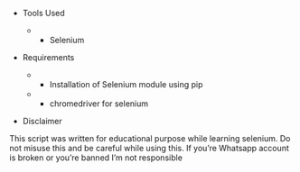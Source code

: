-   Tools Used

    -   - Selenium

-   Requirements

    -   - Installation of Selenium module using pip
    -   - chromedriver for selenium

-   Disclaimer

This script was written for educational purpose while learning selenium. Do not misuse this and be careful while using this. If you’re Whatsapp account is broken or you’re banned I’m not responsible

